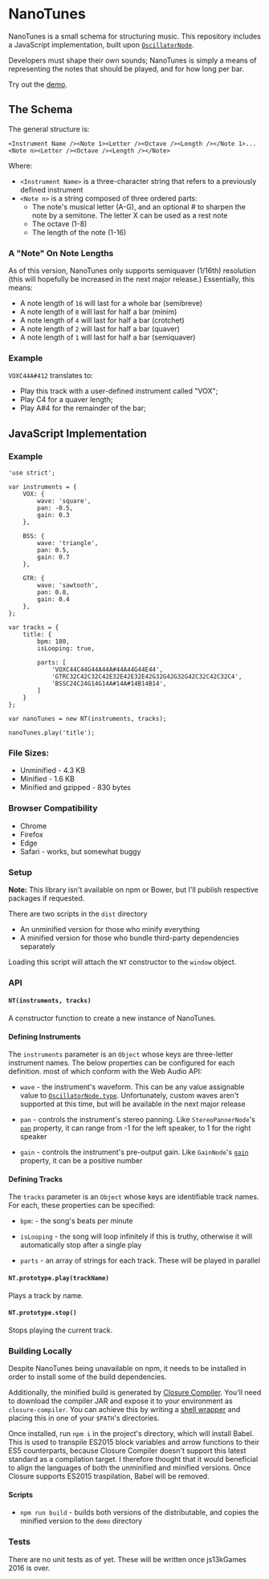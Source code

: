 # NanoTunes

NanoTunes is a small schema for structuring music. This repository includes a JavaScript implementation, built upon [`OscillatorNode`](https://developer.mozilla.org/en-US/docs/Web/API/OscillatorNode).

Developers must shape their own sounds; NanoTunes is simply a means of representing the notes that should be played, and for how long per bar.

Try out the [demo](https://jamesseanwright.github.io/nanotunes).

## The Schema

The general structure is:

`<Instrument Name /><Note 1><Letter /><Octave /><Length /></Note 1>...<Note n><Letter /><Octave /><Length /></Note>`

Where:

* `<Instrument Name>` is a three-character string that refers to a previously defined instrument
* `<Note n>` is a string composed of three ordered parts:
    * The note's musical letter (A-G), and an optional # to sharpen the note by a semitone. The letter X can be used as a rest note
    * The octave (1-8)
    * The length of the note (1-16)


### A "Note" On Note Lengths

As of this version, NanoTunes only supports semiquaver (1/16th) resolution (this will hopefully be increased in the next major release.) Essentially, this means:

* A note length of `16` will last for a whole bar (semibreve)
* A note length of `8` will last for half a bar (minim)
* A note length of `4` will last for half a bar (crotchet)
* A note length of `2` will last for half a bar (quaver)
* A note length of `1` will last for half a bar (semiquaver)


### Example

`VOXC44A#412` translates to:

* Play this track with a user-defined instrument called "VOX";
* Play C4 for a quaver length;
* Play A#4 for the remainder of the bar;


## JavaScript Implementation

### Example

```
'use strict';

var instruments = {
    VOX: {
        wave: 'square',
        pan: -0.5,
        gain: 0.3
    },

    BSS: {
        wave: 'triangle',
        pan: 0.5,
        gain: 0.7
    },

    GTR: {
        wave: 'sawtooth',
        pan: 0.8,
        gain: 0.4
    },
};

var tracks = {
    title: {
        bpm: 180,
        isLooping: true,

        parts: [
            'VOXC44C44G44A44A#44A44G44E44',
            'GTRC32C42C32C42E32E42E32E42G32G42G32G42C32C42C32C4',
            'BSSC24C24G14G14A#14A#14B14B14',
        ]
    }
};

var nanoTunes = new NT(instruments, tracks);

nanoTunes.play('title');
```

### File Sizes:

* Unminified - 4.3 KB
* Minified - 1.6 KB
* Minified and gzipped - 830 bytes


### Browser Compatibility

* Chrome
* Firefox
* Edge
* Safari - works, but somewhat buggy


### Setup

**Note:** This library isn't available on npm or Bower, but I'll publish respective packages if requested.

There are two scripts in the `dist` directory

* An unminified version for those who minify everything
* A minified version for those who bundle third-party dependencies separately

Loading this script will attach the `NT` constructor to the `window` object.


### API

#### `NT(instruments, tracks)`

A constructor function to create a new instance of NanoTunes.


#### Defining Instruments

The `instruments` parameter is an `Object` whose keys are three-letter instrument names. The below properties can be configured for each definition. most of which conform with the Web Audio API:

* `wave` - the instrument's waveform. This can be any value assignable value to [`OscillatorNode.type`](https://developer.mozilla.org/en-US/docs/Web/API/OscillatorNode/typehttps://developer.mozilla.org/en-US/docs/Web/API/OscillatorNode/type). Unfortunately, custom waves aren't supported at this time, but will be available in the next major release

* `pan` - controls the instrument's stereo panning. Like `StereoPannerNode`'s [`pan`](https://developer.mozilla.org/en-US/docs/Web/API/StereoPannerNode/pan) property, it can range from -1 for the left speaker, to 1 for the right speaker

* `gain` - controls the instrument's pre-output gain. Like `GainNode`'s [`gain`](https://developer.mozilla.org/en-US/docs/Web/API/GainNode/gain) property, it can be a positive number


#### Defining Tracks

The `tracks` parameter is an `Object` whose keys are identifiable track names. For each, these properties can be specified:

* `bpm`: - the song's beats per minute

* `isLooping` - the song will loop infinitely if this is truthy, otherwise it will automatically stop after a single play

* `parts` - an array of strings for each track. These will be played in parallel


#### `NT.prototype.play(trackName)`

Plays a track by name.


#### `NT.prototype.stop()`

Stops playing the current track.


### Building Locally

Despite NanoTunes being unavailable on npm, it needs to be installed in order to install some of the build dependencies.

Additionally, the minified build is generated by [Closure Compiler](https://developers.google.com/closure/compiler/docs/gettingstarted_app). You'll need to download the compiler JAR and expose it to your environment as `closure-compiler`. You can achieve this by writing a [shell wrapper](https://gist.github.com/jamesseanwright/4b8e4c907c231a0f7ee71e01f5a33163) and placing this in one of your `$PATH`'s directories.

Once installed, run `npm i` in the project's directory, which will install Babel. This is used to transpile ES2015 block variables and arrow functions to their ES5 counterparts, because Closure Compiler doesn't support this latest standard as a compilation target. I therefore thought that it would beneficial to align the languages of both the unminified and minified versions. Once Closure supports ES2015 traspilation, Babel will be removed.


#### Scripts

* `npm run build` - builds both versions of the distributable, and copies the minified version to the `demo` directory


### Tests

There are no unit tests as of yet. These will be written once js13kGames 2016 is over.